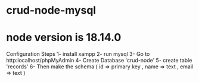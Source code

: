 # crud-node-mysql
# node version is 18.14.0

Configuration Steps
1- install xampp 
2- run mysql
3- Go to http:localhost/phpMyAdmin
4- Create Database 'crud-node'
5- create table 'records'
6- Then make the schema ( id => primary key , name => text , email => text )
